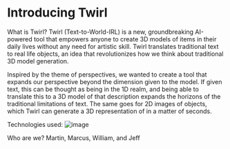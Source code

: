 # Introducing Twirl

What is Twirl? 
Twirl (Text-to-World-IRL) is a new, groundbreaking AI-powered tool that empowers anyone to create 3D models of items in their daily lives without any need for artistic skill. Twirl translates traditional text to real life objects, an idea that revolutionizes how we think about traditional 3D model generation.

Inspired by the theme of perspectives, we wanted to create a tool that expands our perspective beyond the dimension given to the model. If given text, this can be thought as being in the 1D realm, and being able to translate this to a 3D model of that description expands the horizons of the traditional limitations of text. The same goes for 2D images of objects, which Twirl can generate a 3D representation of in a matter of seconds.

Technologies used: 
![image](https://github.com/user-attachments/assets/ac63649c-f9ce-4efc-a95b-ddebeb0c9d46)


Who are we?
Martin, Marcus, William, and Jeff

